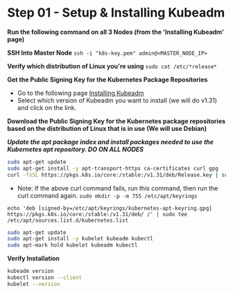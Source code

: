 
# Step 01 - Setup & Installing Kubeadm

**Run the following command on all 3 Nodes (from the 'Installing Kubeadm' page)**

**SSH Into Master Node**
`ssh -i "k8s-key.pem" admin@<MASTER_NODE_IP>`

**Verify which distribution of Linux you're using**
`sudo cat /etc/*release*`

**Get the Public Signing Key for the Kubernetes Package Repositories**
- Go to the following page [Installing Kubeadm](https://kubernetes.io/docs/setup/production-environment/tools/kubeadm/install-kubeadm/)
- Select which version of Kubeadm you want to install (we will do v1.31) and click on the link.

**Download the Public Signing Key for the Kubernetes package repositories based on the distribution of Linux that is in use (We will use Debian)**

***Update the apt package index and install packages needed to use the Kubernetes apt repository. DO ON ALL NODES***

```bash
sudo apt-get update
sudo apt-get install -y apt-transport-https ca-certificates curl gpg
curl -fsSL https://pkgs.k8s.io/core:/stable:/v1.31/deb/Release.key | sudo gpg --dearmor -o /etc/apt/keyrings/kubernetes-apt-keyring.gpg
```

- Note: If the above curl command fails, run this command, then run the curl command again. 
`sudo mkdir -p -m 755 /etc/apt/keyrings`

`echo 'deb [signed-by=/etc/apt/keyrings/kubernetes-apt-keyring.gpg] https://pkgs.k8s.io/core:/stable:/v1.31/deb/ /' | sudo tee /etc/apt/sources.list.d/kubernetes.list`

<!-- Update the apt package index, install kubelet, kubeadm and kubectl, and pin their version: -->
```bash
sudo apt-get update
sudo apt-get install -y kubelet kubeadm kubectl
sudo apt-mark hold kubelet kubeadm kubectl
```

**Verify Installation**
```bash
kubeadm version
kubectl version --client
kubelet --version
```

<!-- Now you can proceed to the 'Creating A Cluster' page -->
